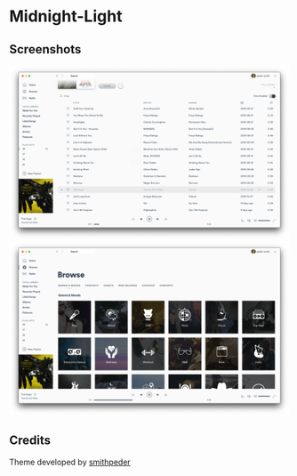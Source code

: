 # Midnight-Light

## Screenshots

![Midnight-Light](screenshot1.png)
![Midnight-Light](screenshot2.png)

## Credits
Theme developed by [smithpeder](https://github.com/smithpeder)

